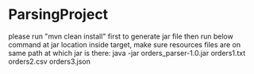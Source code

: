 # ParsingProject
please run "mvn clean install" first to generate jar file
then
run below command at jar location inside target, make sure resources files are on same path at which jar is there:
java -jar orders_parser-1.0.jar orders1.txt orders2.csv orders3.json
